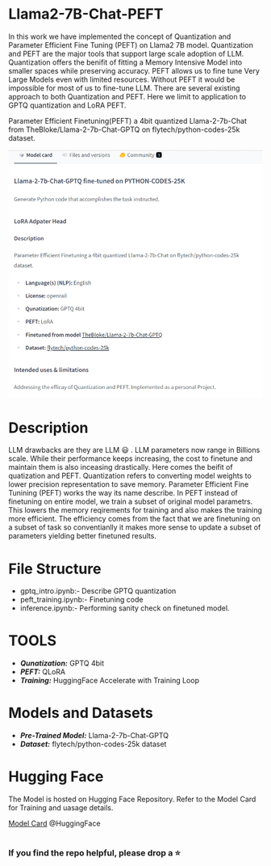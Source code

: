 # Llama2-7B-Chat-PEFT

In this work we have implemented the concept of Quantization and Parameter Efficient Fine Tuning (PEFT) on Llama2 7B model.
Quantization and PEFT are the major tools that support large scale adoption of LLM. Quantization offers the benifit of fitting a
Memory Intensive Model into smaller spaces while preserving accuracy. PEFT allows us to fine tune Very Large Models even with limited
resources. Without PEFT it would be impossible for most of us to fine-tune LLM. There are several existing approach to both Quantization and PEFT.
Here we limit to application to GPTQ quantization and LoRA PEFT.



Parameter Efficient Finetuning(PEFT) a 4bit quantized Llama-2-7b-Chat from TheBloke/Llama-2-7b-Chat-GPTQ on flytech/python-codes-25k dataset.

<img src="https://github.com/swastikmaiti/Llama-2-7B-Chat-PEFT/blob/5dc74f8982916384bb73a010d006c3669e9a35a1/llama2-peft.png">

# Description

LLM drawbacks are they are LLM :smiley: . LLM parameters now range in Billions scale. While their performance keeps increasing, 
the cost to finetune and maintain them is also inceasing drastically. Here comes the beifit of quatization and PEFT.
Quantization refers to converting model weights to lower precision representation to save memory. Parameter Efficient Fine Tunining (PEFT) 
works the way its name describe. In PEFT instead of finetuning on entire model, we train a subset of original model parametrs. This lowers the memory 
reqirements for training and also makes the training more efficient. The efficiency comes from the fact that we are finetuning on a subset of task so 
conventianlly it makes more sense to update a subset of parameters yielding better finetuned results.

# File Structure

- gptq_intro.ipynb:- Describe GPTQ quantization 
- peft_training.ipynb:- Finetuning code
- inference.ipynb:- Performing sanity check on finetuned model.

# TOOLS
- ***Qunatization:*** GPTQ 4bit
- ***PEFT:*** QLoRA
- ***Training:*** HuggingFace Accelerate with Training Loop

# Models and Datasets
- ***Pre-Trained Model:*** Llama-2-7b-Chat-GPTQ
- ***Dataset:*** flytech/python-codes-25k dataset


# Hugging Face

The Model is hosted on Hugging Face Repository. Refer to the Model Card for Training and uasage details.

[Model Card](https://huggingface.co/SwastikM/Llama-2-7B-Chat-text2code) @HuggingFace

#
### If you find the repo helpful, please drop a ⭐
